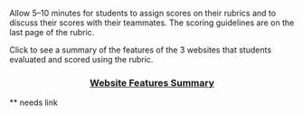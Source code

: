 Allow 5–10 minutes for students to assign scores on their rubrics and to discuss their scores with their teammates. The scoring guidelines are on the last page of the rubric.

Click to see a summary of the features of the 3 websites that students evaluated and scored using the rubric. 

### <div align="center">[Website Features Summary]()</div>
** needs link